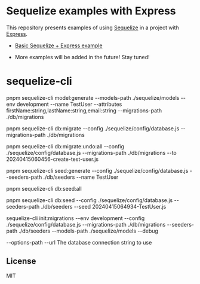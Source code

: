 # Sequelize examples with Express

This repository presents examples of using [Sequelize](https://sequelize.org/) in a project with [Express](https://github.com/expressjs/express#readme).

* [Basic Sequelize + Express example](https://github.com/sequelize/express-example/tree/master/express-main-example)

* More examples will be added in the future! Stay tuned!



# sequelize-cli

pnpm sequelize-cli model:generate --models-path ./sequelize/models --env development --name TestUser --attributes firstName:string,lastName:string,email:string --migrations-path ./db/migrations


pnpm sequelize-cli db:migrate --config ./sequelize/config/database.js --migrations-path ./db/migrations

pnpm sequelize-cli db:migrate:undo:all --config ./sequelize/config/database.js --migrations-path ./db/migrations --to 20240415060456-create-test-user.js

pnpm sequelize-cli seed:generate --config ./sequelize/config/database.js --seeders-path ./db/seeders --name TestUser

pnpm sequelize-cli db:seed:all

pnpm sequelize-cli db:seed --config ./sequelize/config/database.js --seeders-path ./db/seeders --seed  20240415064934-TestUser.js

sequelize-cli init:migrations
--env development
--config ./sequelize/config/database.js
--migrations-path ./db/migrations
--seeders-path ./db/seeders
--models-path ./sequelize/models
--debug

--options-path
--url <connection string>	The database connection string to use

## License

MIT

